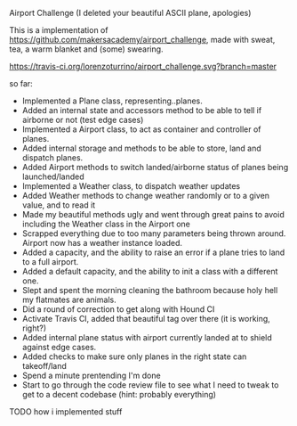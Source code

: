 Airport Challenge
(I deleted your beautiful ASCII plane, apologies)

This is a implementation of https://github.com/makersacademy/airport_challenge, made with sweat, tea, a warm blanket and (some) swearing.

https://travis-ci.org/lorenzoturrino/airport_challenge.svg?branch=master

so far:
- Implemented a Plane class, representing..planes.
- Added an internal state and accessors method to be able to tell if airborne or not (test edge cases)
- Implemented a Airport class, to act as container and controller of planes.
- Added internal storage and methods to be able to store, land and dispatch planes.
- Added Airport methods to switch landed/airborne status of planes being launched/landed
- Implemented a Weather class, to dispatch weather updates
- Added Weather methods to change weather randomly or to a given value, and to read it
- Made my beautiful methods ugly and went through great pains to avoid including the Weather class in the Airport one
- Scrapped everything due to too many parameters being thrown around. Airport now has a weather instance loaded.
- Added a capacity, and the ability to raise an error if a plane tries to land to a full airport.
- Added a default capacity, and the ability to init a class with a different one.
- Slept and spent the morning cleaning the bathroom because holy hell my flatmates are animals.
- Did a round of correction to get along with Hound CI
- Activate Travis CI, added that beautiful tag over there (it is working, right?)
- Added internal plane status with airport currently landed at to shield against edge cases.
- Added checks to make sure only planes in the right state can takeoff/land
- Spend a minute prentending I'm done
- Start to go through the code review file to see what I need to tweak to get to a decent codebase (hint: probably everything)


TODO how i implemented stuff
